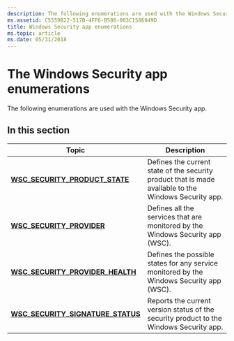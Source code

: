```yaml
---
description: The following enumerations are used with the Windows Security app.
ms.assetid: C5559B22-517B-4FF6-B586-003C1586049D
title: Windows Security app enumerations
ms.topic: article
ms.date: 05/31/2018
---
```


# The Windows Security app enumerations

The following enumerations are used with the Windows Security app.

## In this section



| Topic                                                                                | Description                                                                                                      |
|--------------------------------------------------------------------------------------|------------------------------------------------------------------------------------------------------------------|
| [**WSC\_SECURITY\_PRODUCT\_STATE**](/windows/desktop/api/Iwscapi/ne-iwscapi-wsc_security_product_state)<br/>       | Defines the current state of the security product that is made available to the Windows Security app. <br/> |
| [**WSC\_SECURITY\_PROVIDER**](/windows/desktop/api/Wscapi/ne-wscapi-wsc_security_provider)<br/>                  | Defines all the services that are monitored by the Windows Security app (WSC).<br/>                         |
| [**WSC\_SECURITY\_PROVIDER\_HEALTH**](/windows/desktop/api/Wscapi/ne-wscapi-wsc_security_provider_health)<br/>   | Defines the possible states for any service monitored by the Windows Security app (WSC).<br/>               |
| [**WSC\_SECURITY\_SIGNATURE\_STATUS**](/windows/desktop/api/Iwscapi/ne-iwscapi-wsc_security_signature_status)<br/> | Reports the current version status of the security product to the Windows Security app. <br/>               |



 

 

 
